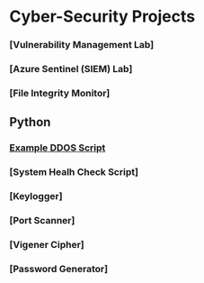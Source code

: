 # Cyber-Security Projects 

### [Vulnerability Management Lab]

### [Azure Sentinel (SIEM) Lab]

### [File Integrity Monitor]


## Python

### [Example DDOS Script](https://github.com/DaveRoppo/Cyber-Security/tree/main/Example%20DDOS)

### [System Healh Check Script]

### [Keylogger]

### [Port Scanner]

### [Vigener Cipher]

### [Password Generator]
